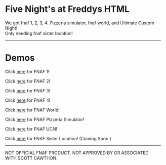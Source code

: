 # Five Night's at Freddys HTML
 We got fnaf 1, 2, 3, 4. Pizzeria simulator, fnaf world, and Ultimate Custom Night!<br>
 Only needing fnaf sister location!
<hr>

# Demos
Click [here](https://wate02.github.io/hd_fnaf/1/) for FNAF 1!<br>

Click [here](https://wate02.github.io/hd_fnaf/2/) for FNAF 2!<br>

Click [here](https://wate02.github.io/hd_fnaf/3/) for FNAF 3!<br>

Click [here](https://wate02.github.io/hd_fnaf/4/) for FNAF 4!<br>

Click [here](https://wate02.github.io/hd_fnaf/w/) for FNAF World!<br>

Click [here](https://wate02.github.io/hd_fnaf/ps/) for FNAF Pizzeria Simulator!<br>

Click [here](https://wate02.github.io/hd_fnaf/ucn/) for FNAF UCN! <br>

Click [here](#) for FNAF Sister Location! (Coming Soon.) <br>
 <hr>

NOT OFFICIAL FNAF PRODUCT. NOT APPROVED BY OR ASSOCIATED WITH SCOTT CAWTHON.
